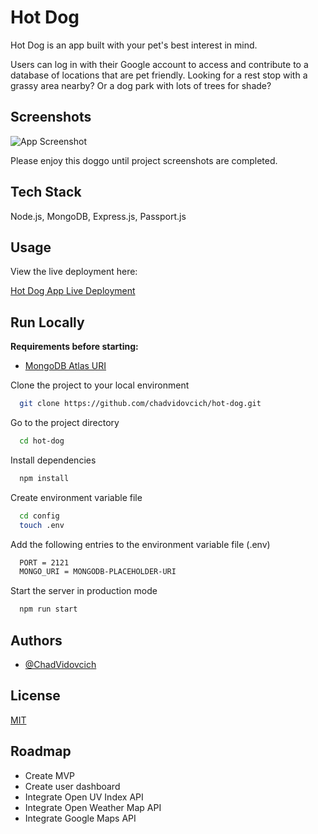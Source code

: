 
# Hot Dog

Hot Dog is an app built with your pet's best interest in mind.

Users can log in with their Google account to access and contribute to a database of locations that are pet friendly. Looking for a rest stop with a grassy area nearby? Or a dog park with lots of trees for shade?

## Screenshots
![App Screenshot](https://placedog.net/250?r)

Please enjoy this doggo until project screenshots are completed.


## Tech Stack

Node.js, MongoDB, Express.js, Passport.js
## Usage

View the live deployment here:

[Hot Dog App Live Deployment](#)


## Run Locally

**Requirements before starting:**

  - [MongoDB Atlas URI](https://www.mongodb.com/atlas/database)

Clone the project to your local environment

```bash
  git clone https://github.com/chadvidovcich/hot-dog.git
```

Go to the project directory

```bash
  cd hot-dog
```

Install dependencies

```bash
  npm install
```

Create environment variable file

```bash
  cd config
  touch .env
```

Add the following entries to the environment variable file (.env)

```bash
  PORT = 2121
  MONGO_URI = MONGODB-PLACEHOLDER-URI
```

Start the server in production mode

```bash
  npm run start
```


## Authors

- [@ChadVidovcich](https://www.github.com/chadvidovcich)


## License

[MIT](https://choosealicense.com/licenses/mit/)


## Roadmap
- Create MVP
- Create user dashboard
- Integrate Open UV Index API
- Integrate Open Weather Map API
- Integrate Google Maps API
